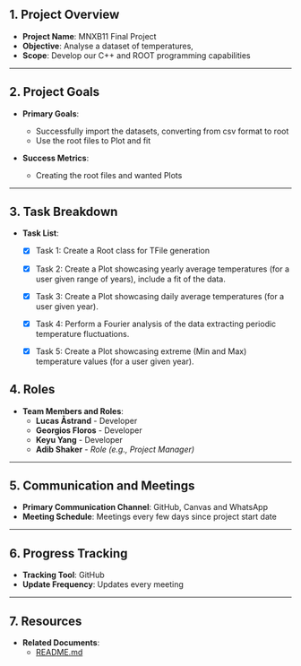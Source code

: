 ## 1. Project Overview
- **Project Name**: MNXB11 Final Project 
- **Objective**: Analyse a dataset of temperatures, 
- **Scope**: Develop our C++ and ROOT programming capabilities

---

## 2. Project Goals
- **Primary Goals**:
  - Successfully import the datasets, converting from csv format to root
  - Use the root files to Plot and fit 

- **Success Metrics**:
  - Creating the root files and wanted Plots 

---

## 3. Task Breakdown
- **Task List**:
  - [X] Task 1: Create a Root class for TFile generation 
  - [X] Task 2: Create a Plot showcasing yearly average temperatures (for a user given range of years), include a fit of the data.
  - [X] Task 3: Create a Plot showcasing daily average temperatures (for a user given year).
  - [X] Task 4: Perform a Fourier analysis of the data extracting periodic temperature fluctuations.
  - [X] Task 5: Create a Plot showcasing extreme (Min and Max) temperature values (for a user given year).


## 4. Roles 
- **Team Members and Roles**:
  - **Lucas Åstrand** - Developer
  - **Georgios Floros** - Developer
  - **Keyu Yang** - Developer
  - **Adib Shaker** - _Role (e.g., Project Manager)_

---

## 5. Communication and Meetings
- **Primary Communication Channel**: GitHub, Canvas and WhatsApp
- **Meeting Schedule**: Meetings every few days since project start date

---

## 6. Progress Tracking
- **Tracking Tool**: GitHub 
- **Update Frequency**: Updates every meeting 

---

## 7. Resources
- **Related Documents**:
  - [README.md](README.md)

